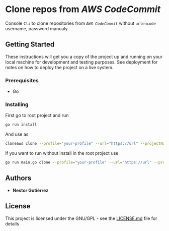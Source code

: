 # Clone repos from _AWS CodeCommit_

Console `Cli` to clone repositories from _`AWS CodeCommit`_ without `urlencode` username, password manualy.

## Getting Started

These instructions will get you a copy of the project up and running on your local machine for development and testing purposes. See deployment for notes on how to deploy the project on a live system.

### Prerequisites

* Go

### Installing

First go to root project and run

```bash
go run install
```

And use as

```bash
cloneaws clone --profile="your-profile" --url="https://url" --projectName="test"
```

If you want to run without install in the root project use

```bash
go run main.go clone --profile="your-profile" --url="https://url" --projectName="test"
```

## Authors

* **Nestor Gutiérrez**

## License

This project is licensed under the GNU/GPL - see the [LICENSE.md](LICENSE.md) file for details
